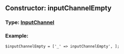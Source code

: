## Constructor: inputChannelEmpty  




### Type: [InputChannel](../types/InputChannel.md)


### Example:

```
$inputChannelEmpty = ['_' => inputChannelEmpty', ];
```